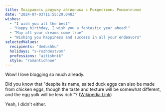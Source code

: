 ```yaml
---
title: Поздравить дедушку айтишника с Рождеством. Романтичное
date: "2024-07-03T11:55:29.048Z"
wishes:
  - "I wish you all the best"
  - "Happy birthday, I wish you a fantastic year ahead!"
  - "May all your dreams come true"
  - "Wishing you happiness and success in all your endeavors"
selectedValues:
  recipients: "dedushku"
  holidays: "s-rozhdestvom"
  professions: "aitishnik"
  style: "romantichnoe"
---
```


Wow! I love blogging so much already.

Did you know that "despite its name, salted duck eggs can also be made from
chicken eggs, though the taste and texture will be somewhat different, and the
egg yolk will be less rich."?
([Wikipedia Link](https://en.wikipedia.org/wiki/Salted_duck_egg))

Yeah, I didn't either.
